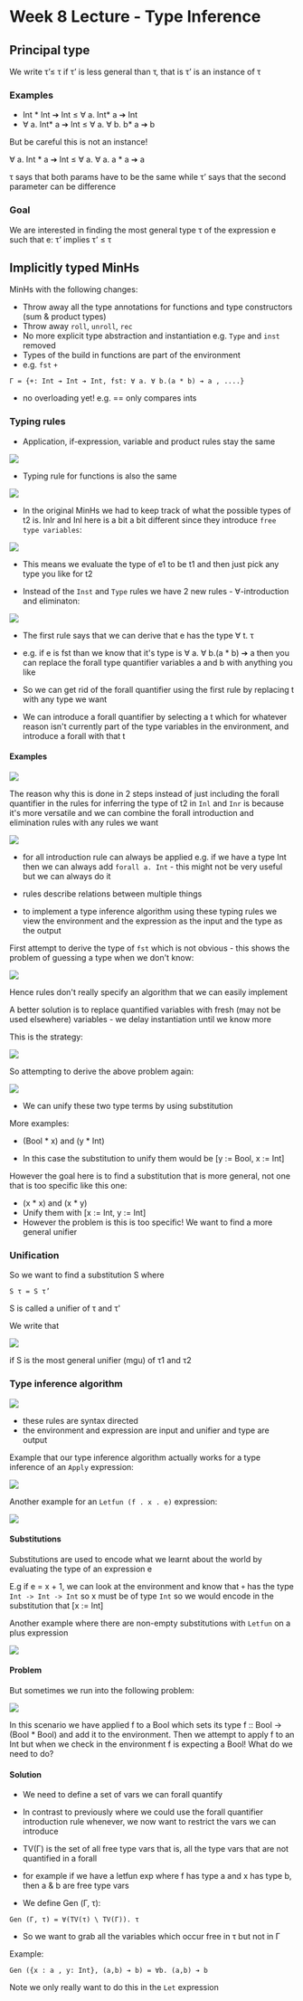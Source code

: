 # Week 8 Lecture - Type Inference

## Principal type

We write τ’≤ τ if τ’ is less general than τ, that is τ’ is an instance of τ

### Examples

* Int * Int ➔ Int ≤ ∀ a. Int* a ➔ Int 
* ∀ a. Int* a ➔ Int ≤ ∀ a. ∀ b. b* a ➔ b

But be careful this is not an instance!

∀ a. Int * a ➔ Int ≤ ∀ a. ∀ a. a * a ➔ a

τ says that both params have to be the same while τ’ says that the second parameter can be difference


### Goal

We are interested in finding the most general type τ of the expression e such that e: τ’ implies τ’ ≤ τ 


## Implicitly typed MinHs

MinHs with the following changes:

* Throw away all the type annotations for functions and type constructors (sum & product types)
* Throw away `roll`, `unroll`, `rec`
* No more explicit type abstraction and instantiation e.g. `Type` and `inst` removed
* Types of the build in functions are part of the environment 
* e.g. `fst` `+`

```
Γ = {+: Int ➔ Int ➔ Int, fst: ∀ a. ∀ b.(a * b) ➔ a , ....}
```

* no overloading yet! e.g. == only compares ints 

### Typing rules

* Application, if-expression, variable and product rules stay the same

![](week-08-01.png)

* Typing rule for functions is also the same

![](week-08-02.png)

*  In the original MinHs we had to keep track of what the possible types of t2 is. Inlr and Inl here is a bit a bit different since they introduce `free type variables`:

![](week-08-03.png)

* This means we evaluate the type of e1 to be t1 and then just pick any type you like for t2 

* Instead of the `Inst` and `Type` rules we have 2 new rules - ∀-introduction and eliminaton:

![](week-08-04.png)


* The first rule says that we can derive that e has the type ∀ t. τ

* e.g. if e is fst than we know that it's type is ∀ a. ∀ b.(a * b) ➔ a
then you can replace the forall type quantifier variables a and b with anything you like

* So we can get rid of the forall quantifier using the first rule by replacing t with any type we want

* We can introduce a forall quantifier by selecting a t which for whatever reason isn't currently part of the type variables in the environment, and introduce a forall with that t
 
#### Examples

![](week-08-05.png)

The reason why this is done in 2 steps instead of just including the forall quantifier in the rules for inferring the type of t2 in `Inl` and `Inr` is because it's more versatile and we can combine the forall introduction and elimination rules with any rules we want

![](week-08-06.png)

* for all introduction rule can always be applied
e.g. if we have a type Int then we can always add `forall a. Int` - this might not be very useful but we can always do it

* rules describe relations between multiple things 

* to implement a type inference algorithm using these typing rules we view the environment and the expression as the input and the type as the output 

First attempt to derive the type of `fst` which is not obvious - this shows the problem of guessing a type when we don't know:

![](week-08-08.png)

Hence rules don't really specify an algorithm that we can easily implement

A better solution is to replace quantified variables with fresh (may not be used elsewhere) variables - we delay instantiation until we know more

This is the strategy:

![](week-08-09.png)

So attempting to derive the above problem again:

![](week-08-11.png)

* We can unify these two type terms by using substitution  

More examples:

* (Bool * x) and (y * Int)

* In this case the substitution to unify them would be [y := Bool, x := Int]

However the goal here is to find a substitution that is more general, not one that is too specific like this one:

* (x * x) and (x * y)
* Unify them with [x := Int, y := Int]
* However the problem is this is too specific! We want to find a more general unifier 

### Unification

So we want to find a substitution S where 

```
S τ = S τ’
```

S is called a unifier of τ and τ'

We write that 

![](week-08-12.png)

if S is the most general unifier (mgu) of τ1 and τ2


### Type inference algorithm

![](week-08-13.png)

* these rules are syntax directed
* the environment and expression are input and unifier and type are output  

Example that our type inference algorithm actually works for a type inference of an `Apply` expression:

![](week-08-14.png)

Another example for an `Letfun (f . x . e)` expression:

![](week-08-15.png)

#### Substitutions

Substitutions are used to encode what we learnt about the world by evaluating the type of an expression e 

E.g if e = x + 1, we can look at the environment and know that `+` has the type `Int -> Int -> Int` so x must be of type `Int` so we would encode in the substitution that [x := Int]

Another example where there are non-empty substitutions with `Letfun` on a plus expression

![](week-08-16.png)

#### Problem 

But sometimes we run into the following problem:

![](week-08-17.png)

In this scenario we have applied f to a Bool which sets its type f :: Bool -> (Bool * Bool) and add it to the environment. Then we attempt to apply f to an Int but when we check in the environment f is expecting a Bool! What do we need to do?

#### Solution

* We need to define a set of vars we can forall quantify 

* In contrast to previously where we could use the forall quantifier introduction rule whenever, we now want to restrict the vars we can introduce

* TV(Γ) is the set of all free type vars that is, all the type vars that are not quantified in a forall 

* for example if we have a letfun exp where f has type a and x has type b, then a & b are free type vars

* We define Gen (Γ, τ):

```
Gen (Γ, τ) = ∀(TV(τ) \ TV(Γ)). τ
``` 
* So we want to grab all the variables which occur free in  τ but not in Γ

Example:

```
Gen ({x : a , y: Int}, (a,b) ➔ b) = ∀b. (a,b) ➔ b
```

Note we only really want to do this in the `Let` expression




























